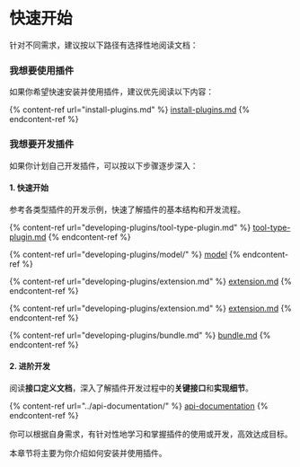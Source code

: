 # 快速开始

针对不同需求，建议按以下路径有选择性地阅读文档：

### 我想要使用插件

如果你希望快速安装并使用插件，建议优先阅读以下内容：

{% content-ref url="install-plugins.md" %}
[install-plugins.md](install-plugins.md)
{% endcontent-ref %}

### 我想要开发插件

如果你计划自己开发插件，可以按以下步骤逐步深入：

#### 1. 快速开始

参考各类型插件的开发示例，快速了解插件的基本结构和开发流程。

{% content-ref url="developing-plugins/tool-type-plugin.md" %}
[tool-type-plugin.md](developing-plugins/tool-type-plugin.md)
{% endcontent-ref %}

{% content-ref url="developing-plugins/model/" %}
[model](developing-plugins/model/)
{% endcontent-ref %}

{% content-ref url="developing-plugins/extension.md" %}
[extension.md](developing-plugins/extension.md)
{% endcontent-ref %}

{% content-ref url="developing-plugins/extension.md" %}
[extension.md](developing-plugins/extension.md)
{% endcontent-ref %}

{% content-ref url="developing-plugins/bundle.md" %}
[bundle.md](developing-plugins/bundle.md)
{% endcontent-ref %}

#### 2. 进阶开发

阅读**接口定义文档**，深入了解插件开发过程中的**关键接口**和**实现细节**。

{% content-ref url="../api-documentation/" %}
[api-documentation](../api-documentation/)
{% endcontent-ref %}

你可以根据自身需求，有针对性地学习和掌握插件的使用或开发，高效达成目标。











































































































































































































































































































































































































































































































































































































































































































































































































































































































































































































































































































































































































































































































































































































































































































































































本章节将主要为你介绍如何安装并使用插件。


